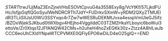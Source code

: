 $START$trwJ1JjMaZ3EnZjneVHsESOVtCpvuG4a35S8Exy8g/VcYtKf/57LjkdFUHc/lsfjpGqflQGoSyuIWeNDRCRTh7JdY+FUDrkvSXmW+yRDM2QXyZTMUEldR3TLiiSIIJsU0WU3SSYxqo4r7Zw7wWESRuDEKMtJvxa4esspVmUleGJ5ifz/BZOxWjekSJKbud0tWXbgv4HEjho4VggilddC03TZM2HkaYLboyic6boWul3ettoVe/Zr0Xtqs12JFfANQW42CMs+h2uheH4hoZxEGKk30z+Ztzz4A8hlLwJbCCC6eoUhCXldYNpeWTCPVMXE0QFlyEPO6wDiLD4eO25glQ==$END$